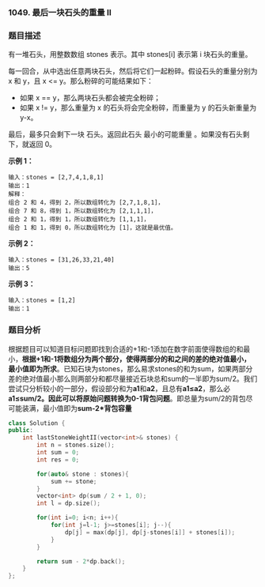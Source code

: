 ### 1049. 最后一块石头的重量 II

### 题目描述

有一堆石头，用整数数组 stones 表示。其中 stones[i] 表示第 i 块石头的重量。

每一回合，从中选出任意两块石头，然后将它们一起粉碎。假设石头的重量分别为 x 和 y，且 x <= y。那么粉碎的可能结果如下：

* 如果 x == y，那么两块石头都会被完全粉碎；
* 如果 x != y，那么重量为 x 的石头将会完全粉碎，而重量为 y 的石头新重量为 y-x。

最后，最多只会剩下一块 石头。返回此石头 最小的可能重量 。如果没有石头剩下，就返回 0。

**示例 1：**

~~~
输入：stones = [2,7,4,1,8,1]
输出：1
解释：
组合 2 和 4，得到 2，所以数组转化为 [2,7,1,8,1]，
组合 7 和 8，得到 1，所以数组转化为 [2,1,1,1]，
组合 2 和 1，得到 1，所以数组转化为 [1,1,1]，
组合 1 和 1，得到 0，所以数组转化为 [1]，这就是最优值。
~~~

**示例 2：**

~~~
输入：stones = [31,26,33,21,40]
输出：5
~~~

**示例 3：**

~~~
输入：stones = [1,2]
输出：1
~~~

### 题目分析

根据题目可以知道目标问题即找到合适的+1和-1添加在数字前面使得数组的和最小，**根据+1和-1将数组分为两个部分，使得两部分的和之间的差的绝对值最小，最小值即为所求**。已知石块为stones，那么易求stones的和为sum，如果两部分差的绝对值最小那么则两部分和都尽量接近石块总和sum的一半即为sum/2。我们尝试只分析较小的一部分，假设部分和为**a1**和**a2**，且总有**a1$\leq$a2**，那么必**a1$\leq$sum/2。**因此可以将原始问题转换为**0-1背包问题**。即总量为sum/2的背包尽可能装满，最小值即为**sum-2*背包容量**



~~~c++
class Solution {
public:
    int lastStoneWeightII(vector<int>& stones) {
        int n = stones.size();
        int sum = 0;
        int res = 0;

        for(auto& stone : stones){
            sum += stone;
        }
        vector<int> dp(sum / 2 + 1, 0);
        int l = dp.size();

        for(int i=0; i<n; i++){
            for(int j=l-1; j>=stones[i]; j--){
                dp[j] = max(dp[j], dp[j-stones[i]] + stones[i]);
            }
        }

        return sum - 2*dp.back();
    }
};
~~~

